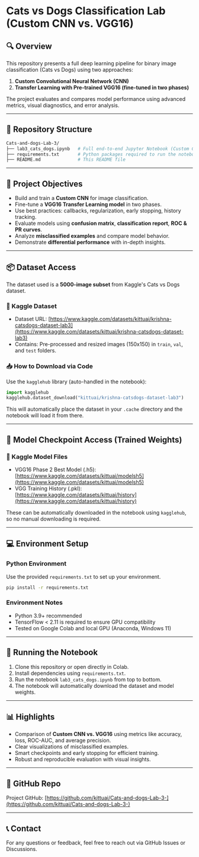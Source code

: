 # Cats vs Dogs Classification Lab (Custom CNN vs. VGG16)

## 🔍 Overview
This repository presents a full deep learning pipeline for binary image classification (Cats vs Dogs) using two approaches:
1. **Custom Convolutional Neural Network (CNN)**
2. **Transfer Learning with Pre-trained VGG16 (fine-tuned in two phases)**

The project evaluates and compares model performance using advanced metrics, visual diagnostics, and error analysis.

---

## 📁 Repository Structure

```bash
Cats-and-dogs-Lab-3/
├── lab3_cats_dogs.ipynb   # Full end-to-end Jupyter Notebook (Custom CNN + VGG16)
├── requirements.txt       # Python packages required to run the notebook
├── README.md              # This README file
```

---

## 🧠 Project Objectives

- Build and train a **Custom CNN** for image classification.
- Fine-tune a **VGG16 Transfer Learning model** in two phases.
- Use best practices: callbacks, regularization, early stopping, history tracking.
- Evaluate models using **confusion matrix**, **classification report**, **ROC & PR curves**.
- Analyze **misclassified examples** and compare model behavior.
- Demonstrate **differential performance** with in-depth insights.

---

## 📦 Dataset Access

The dataset used is a **5000-image subset** from Kaggle's Cats vs Dogs dataset.

### 🔗 Kaggle Dataset
- Dataset URL: [https://www.kaggle.com/datasets/kittuai/krishna-catsdogs-dataset-lab3](https://www.kaggle.com/datasets/kittuai/krishna-catsdogs-dataset-lab3)
- Contains: Pre-processed and resized images (150x150) in `train`, `val`, and `test` folders.

### 📥 How to Download via Code
Use the `kagglehub` library (auto-handled in the notebook):
```python
import kagglehub
kagglehub.dataset_download("kittuai/krishna-catsdogs-dataset-lab3")
```
This will automatically place the dataset in your `.cache` directory and the notebook will load it from there.

---

## 🤖 Model Checkpoint Access (Trained Weights)

### 🔗 Kaggle Model Files
- VGG16 Phase 2 Best Model (.h5): [https://www.kaggle.com/datasets/kittuai/modelsh5](https://www.kaggle.com/datasets/kittuai/modelsh5)
- VGG Training History (.pkl): [https://www.kaggle.com/datasets/kittuai/history](https://www.kaggle.com/datasets/kittuai/history)

These can be automatically downloaded in the notebook using `kagglehub`, so no manual downloading is required.

---

## 💻 Environment Setup

### Python Environment
Use the provided `requirements.txt` to set up your environment.
```bash
pip install -r requirements.txt
```

### Environment Notes
- Python 3.9+ recommended
- TensorFlow < 2.11 is required to ensure GPU compatibility
- Tested on Google Colab and local GPU (Anaconda, Windows 11)

---

## 🚀 Running the Notebook

1. Clone this repository or open directly in Colab.
2. Install dependencies using `requirements.txt`.
3. Run the notebook `lab3_cats_dogs.ipynb` from top to bottom.
4. The notebook will automatically download the dataset and model weights.

---

## 📊 Highlights

- Comparison of **Custom CNN vs. VGG16** using metrics like accuracy, loss, ROC-AUC, and average precision.
- Clear visualizations of misclassified examples.
- Smart checkpoints and early stopping for efficient training.
- Robust and reproducible evaluation with visual insights.

---

## 🔗 GitHub Repo

Project GitHub: [https://github.com/kittuai/Cats-and-dogs-Lab-3-](https://github.com/kittuai/Cats-and-dogs-Lab-3-)

---

## 📞 Contact

For any questions or feedback, feel free to reach out via GitHub Issues or Discussions.
